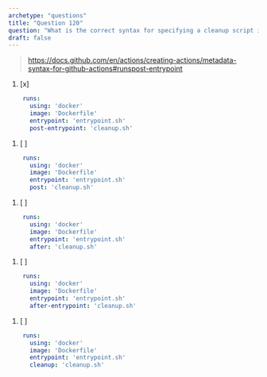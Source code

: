 ```yaml
---
archetype: "questions"
title: "Question 120"
question: "What is the correct syntax for specifying a cleanup script in a container action?"
draft: false
---
```



> https://docs.github.com/en/actions/creating-actions/metadata-syntax-for-github-actions#runspost-entrypoint

1. [x] 
```yaml
    runs:
      using: 'docker'
      image: 'Dockerfile'
      entrypoint: 'entrypoint.sh'
      post-entrypoint: 'cleanup.sh'
```

1. [ ] 
```yaml
    runs:
      using: 'docker'
      image: 'Dockerfile'
      entrypoint: 'entrypoint.sh'
      post: 'cleanup.sh'
```

1. [ ] 
```yaml
    runs:
      using: 'docker'
      image: 'Dockerfile'
      entrypoint: 'entrypoint.sh'
      after: 'cleanup.sh'
```

1. [ ] 
```yaml
    runs:
      using: 'docker'
      image: 'Dockerfile'
      entrypoint: 'entrypoint.sh'
      after-entrypoint: 'cleanup.sh'
```

1. [ ] 
```yaml
    runs:
      using: 'docker'
      image: 'Dockerfile'
      entrypoint: 'entrypoint.sh'
      cleanup: 'cleanup.sh'
```

